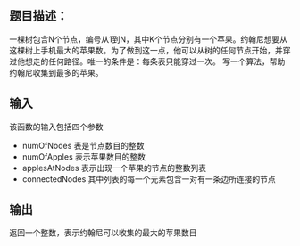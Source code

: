 ## 题目描述：
一棵树包含N个节点，编号从1到N，其中K个节点分别有一个苹果。约翰尼想要从这棵树上手机最大的苹果数。为了做到这一点，他可以从树的任何节点开始，并穿过他想走的任何路径。唯一的条件是：每条表只能穿过一次。
写一个算法，帮助约翰尼收集到最多的苹果。

## 输入
该函数的输入包括四个参数
- numOfNodes 表是节点数目的整数
- numOfApples 表示苹果数目的整数
- applesAtNodes 表示出现一个苹果的节点的整数列表
- connectedNodes 其中列表的每一个元素包含一对有一条边所连接的节点
## 输出
返回一个整数，表示约翰尼可以收集的最大的苹果数目

